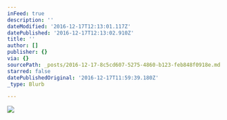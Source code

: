 ```yaml
---
inFeed: true
description: ''
dateModified: '2016-12-17T12:13:01.117Z'
datePublished: '2016-12-17T12:13:02.910Z'
title: ''
author: []
publisher: {}
via: {}
sourcePath: _posts/2016-12-17-8c5cd607-5275-4860-b123-feb848f0918e.md
starred: false
datePublishedOriginal: '2016-12-17T11:59:39.180Z'
_type: Blurb

---
```

![](https://the-grid-user-content.s3-us-west-2.amazonaws.com/e74f7ed9-1cc8-43f4-8e1f-52649fc31d54.gif)